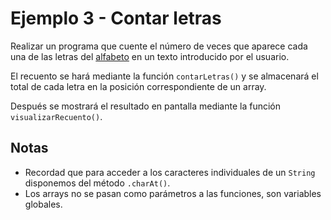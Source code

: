 # Ejemplo 3 - Contar letras

Realizar un programa que cuente el número de veces que aparece cada una de las letras del [alfabeto](https://es.wikipedia.org/wiki/Ortograf%C3%ADa_del_espa%C3%B1ol) en un texto introducido por el usuario.

El recuento se hará mediante la función `contarLetras()` y se almacenará el total de cada letra en la posición correspondiente de un array. 

Después se mostrará el resultado en pantalla mediante la función `visualizarRecuento()`.

## Notas

* Recordad que para acceder a los caracteres individuales de un `String` disponemos del método `.charAt()`.
* Los arrays no se pasan como parámetros a las funciones, son variables globales. 

